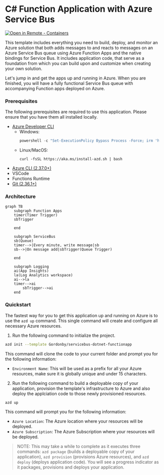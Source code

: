 # C# Function Application with Azure Service Bus

[![Open in Remote - Containers](https://img.shields.io/static/v1?label=Remote%20-%20Containers&message=Open&color=blue&logo=visualstudiocode)](https://vscode.dev/redirect?url=vscode://ms-vscode-remote.remote-containers/cloneInVolume?url=https://github.com/Gordonby/azd-template-servicebus-dotnet-functionapp)

This template includes everything you need to build, deploy, and monitor an Azure solution that both adds messages to and reacts to messages on an Azure Service Bus queue using Azure Function Apps and the native bindings for Service Bus. It includes application code, that serve as a foundation from which you can build upon and customize when creating your own solution.

Let's jump in and get the apps up and running in Azure. When you are finished, you will have a fully functional Service Bus queue with accompanying Function apps deployed on Azure.

### Prerequisites

The following prerequisites are required to use this application.  Please ensure that you have them all installed locally.

- [Azure Developer CLI](https://aka.ms/azure-dev/install)
  - Windows:
    ```powershell
    powershell -c "Set-ExecutionPolicy Bypass Process -Force; irm 'https://aka.ms/install-azd.ps1' | iex"
    ```
  - Linux/MacOS:
    ```
    curl -fsSL https://aka.ms/install-azd.sh | bash 
    ```
- [Azure CLI (2.37.0+)](https://docs.microsoft.com/cli/azure/install-azure-cli)
- VSCode
- Functions Runtime
- [Git (2.36.1+)](https://git-scm.com/)

### Architecture

```mermaid
graph TB
    subgraph Function Apps
    timer(Timer Trigger)
    sbTrigger
    
    end

    subgraph ServiceBus
    sb(Queue)
    timer-->|Every minute, write message|sb
    sb-->|On message add|sbTrigger(Queue Trigger)

    end

    subgraph Logging
    ai(App Insights)
    la(Log Analytics workspace)
    ai-->la   
    timer-->ai
        sbTrigger-->ai
    end

```

### Quickstart

The fastest way for you to get this application up and running on Azure is to use the `azd up` command. This single command will create and configure all necessary Azure resources.

1. Run the following command to initialize the project.

```bash
azd init --template Gordonby/servicebus-dotnet-functionapp
```

This command will clone the code to your current folder and prompt you for the following information:

- `Environment Name`: This will be used as a prefix for all your Azure resources, make sure it is globally unique and under 15 characters.

2. Run the following command to build a deployable copy of your application, provision the template's infrastructure to Azure and also deploy the applciation code to those newly provisioned resources.

```bash
azd up
```

This command will prompt you for the following information:
- `Azure Location`: The Azure location where your resources will be deployed.
- `Azure Subscription`: The Azure Subscription where your resources will be deployed.

> NOTE: This may take a while to complete as it executes three commands: `azd package` (builds a deployable copy of your application), `azd provision` (provisions Azure resources), and `azd deploy` (deploys application code). You will see a progress indicator as it packages, provisions and deploys your application.